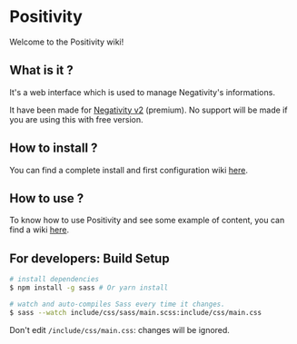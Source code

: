 # Positivity

Welcome to the Positivity wiki!

## What is it ?

It's a web interface which is used to manage Negativity's informations.

It have been made for [Negativity v2](https://www.spigotmc.org/resources/86874/) (premium). No support will be made if you are using this with free version.

## How to install ?

You can find a complete install and first configuration wiki [here](https://github.com/Elikill58/Positivity/wiki/How-to-install-and-configure-%3F).

## How to use ?

To know how to use Positivity and see some example of content, you can find a wiki [here](https://github.com/Elikill58/Positivity/wiki/How-to-use-%3F).

## For developers: Build Setup

``` bash
# install dependencies
$ npm install -g sass # Or yarn install

# watch and auto-compiles Sass every time it changes.
$ sass --watch include/css/sass/main.scss:include/css/main.css
```

Don't edit `/include/css/main.css`: changes will be ignored.
